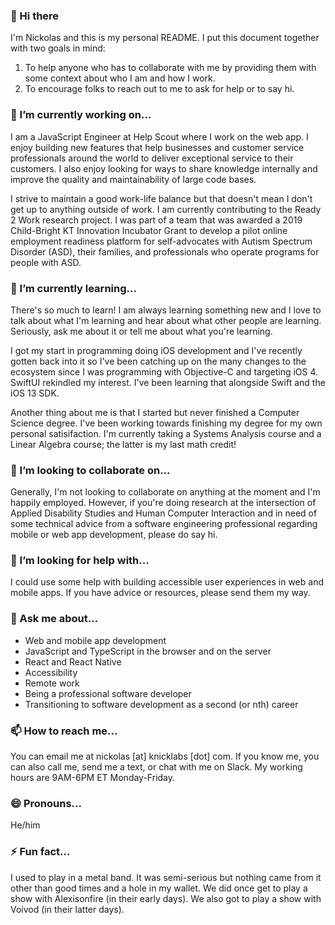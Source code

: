 ### 👋 Hi there

I'm Nickolas and this is my personal README. I put this document together with two goals in mind:

1. To help anyone who has to collaborate with me by providing them with some context about who I am and how I work.
2. To encourage folks to reach out to me to ask for help or to say hi.

### 🔭 I’m currently working on...

I am a JavaScript Engineer at Help Scout where I work on the web app. I enjoy building new features that help businesses and customer service professionals around the world to deliver exceptional service to their customers. I also enjoy looking for ways to share knowledge internally and improve the quality and maintainability of large code bases.

I strive to maintain a good work-life balance but that doesn't mean I don't get up to anything outside of work. I am currently contributing to the Ready 2 Work research project. I was part of a team that was awarded a 2019 Child-Bright KT Innovation Incubator Grant to develop a pilot online employment readiness platform for self-advocates with Autism Spectrum Disorder (ASD), their families, and professionals who operate programs for people with ASD.

### 🌱 I’m currently learning...

There's so much to learn! I am always learning something new and I love to talk about what I'm learning and hear about what other people are learning. Seriously, ask me about it or tell me about what you're learning. 

I got my start in programming doing iOS development and I've recently gotten back into it so I've been catching up on the many changes to the ecosystem since I was programming with Objective-C and targeting iOS 4. SwiftUI rekindled my interest. I've been learning that alongside Swift and the iOS 13 SDK.

Another thing about me is that I started but never finished a Computer Science degree. I've been working towards finishing my degree for my own personal satisifaction. I'm currently taking a Systems Analysis course and a Linear Algebra course; the latter is my last math credit!

### 👯 I’m looking to collaborate on...

Generally, I'm not looking to collaborate on anything at the moment and I'm happily employed. However, if you're doing research at the intersection of Applied Disability Studies and Human Computer Interaction and in need of some technical advice from a software engineering professional regarding mobile or web app development, please do say hi.

### 🤔 I’m looking for help with...

I could use some help with building accessible user experiences in web and mobile apps. If you have advice or resources, please send them my way.

### 💬 Ask me about...

- Web and mobile app development
- JavaScript and TypeScript in the browser and on the server
- React and React Native
- Accessibility
- Remote work
- Being a professional software developer
- Transitioning to software development as a second (or nth) career

### 📫 How to reach me...

You can email me at nickolas [at] knicklabs [dot] com. If you know me, you can also call me, send me a text, or chat with me on Slack. My working hours are 9AM-6PM ET Monday-Friday.

### 😄 Pronouns...

He/him

### ⚡ Fun fact...

I used to play in a metal band. It was semi-serious but nothing came from it other than good times and a hole in my wallet. We did once get to play a show with Alexisonfire (in their early days). We also got to play a show with Voivod (in their latter days).

